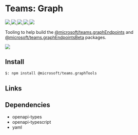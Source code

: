 # Teams: Graph

<p>
    <a href="https://www.npmjs.com/package/@microsoft/teams.graphTools" target="_blank">
        <img src="https://img.shields.io/npm/v/@microsoft/teams.graphTools/latest" />
    </a>
    <a href="https://www.npmjs.com/package/@microsoft/teams.graphTools?activeTab=code" target="_blank">
        <img src="https://img.shields.io/bundlephobia/min/@microsoft/teams.graphTools" />
    </a>
    <a href="https://www.npmjs.com/package/@microsoft/teams.graphTools?activeTab=dependencies" target="_blank">
        <img src="https://img.shields.io/librariesio/release/npm/@microsoft/teams.graphTools" />
    </a>
    <a href="https://www.npmjs.com/package/@microsoft/teams.graphTools" target="_blank">
        <img src="https://img.shields.io/npm/dw/@microsoft/teams.graphTools" />
    </a>
    <a href="https://microsoft.github.io/teams-ai" target="_blank">
        <img src="https://img.shields.io/badge/📖 docs-open-blue" />
    </a>
</p>

Tooling to help build the <a href="https://www.npmjs.com/package/@microsoft/teams.graphEndPoints" target="_blank">@microsoft/teams.graphEndpoints</a>
and <a href="https://www.npmjs.com/package/@microsoft/teams.graphEndPointsBeta" target="_blank">@microsoft/teams.graphEndpointsBeta</a> packages.

<a href="https://microsoft.github.io/teams-ai" target="_blank">
    <img src="https://img.shields.io/badge/📖 Getting Started-blue?style=for-the-badge" />
</a>

## Install

```bash
$: npm install @microsoft/teams.graphTools
```

## Links

## Dependencies

- openapi-types
- openapi-typescript
- yaml
